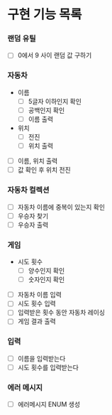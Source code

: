 # 구현 기능 목록

### 랜덤 유틸
- [ ] 0에서 9 사이 랜덤 값 구하기

### 자동차
- 이름
  - [ ] 5글자 이하인지 확인
  - [ ] 공백인지 확인
  - [ ] 이름 출력
- 위치
  - [ ] 전진
  - [ ] 위치 출력
- [ ] 이름, 위치 출력
- [ ] 값 확인 후 위치 전진

### 자동차 컬렉션
- [ ] 자동차 이름에 중복이 있는지 확인
- [ ] 우승자 찾기
- [ ] 우승자 출력

### 게임
- 시도 횟수
  - [ ] 양수인지 확인
  - [ ] 숫자인지 확인
- [ ] 자동차 이름 입력
- [ ] 시도 횟수 입력
- [ ] 입력받은 횟수 동안 자동차 레이싱
- [ ] 게임 결과 출력

### 입력
- [ ] 이름을 입력받는다
- [ ] 시도 횟수를 입력받는다

### 에러 메시지
- [ ] 에러메시지 ENUM 생성



